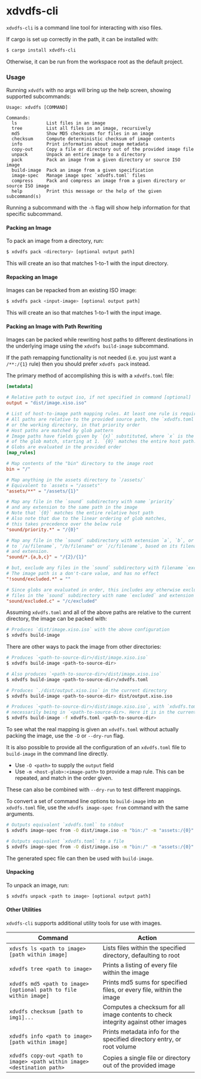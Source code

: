 # xdvdfs-cli

`xdvdfs-cli` is a command line tool for interacting with xiso files.

If cargo is set up correctly in the path, it can be installed with:

```sh
$ cargo install xdvdfs-cli
```

Otherwise, it can be run from the workspace root as the default project.

### Usage

Running `xdvdfs` with no args will bring up the help screen, showing supported subcommands:

```
Usage: xdvdfs [COMMAND]

Commands:
  ls           List files in an image
  tree         List all files in an image, recursively
  md5          Show MD5 checksums for files in an image
  checksum     Compute deterministic checksum of image contents
  info         Print information about image metadata
  copy-out     Copy a file or directory out of the provided image file
  unpack       Unpack an entire image to a directory
  pack         Pack an image from a given directory or source ISO image
  build-image  Pack an image from a given specification
  image-spec   Manage image spec `xdvdfs.toml` files
  compress     Pack and compress an image from a given directory or source ISO image
  help         Print this message or the help of the given subcommand(s)
```

Running a subcommand with the `-h` flag will show help information for that specific subcommand.

#### Packing an Image

To pack an image from a directory, run:

```sh
$ xdvdfs pack <directory> [optional output path]
```

This will create an iso that matches 1-to-1 with the input directory.

#### Repacking an Image

Images can be repacked from an existing ISO image:

```sh
$ xdvdfs pack <input-image> [optional output path]
```

This will create an iso that matches 1-to-1 with the input image.

#### Packing an Image with Path Rewriting

Images can be packed while rewriting host paths to different destinations in the underlying image using the `xdvdfs build-image` subcommand.

If the path remapping functionality is not needed (i.e. you just want a `/**:/{1}` rule)
then you should prefer `xdvdfs pack` instead.

The primary method of accomplishing this is with a `xdvdfs.toml` file:

```toml
[metadata]

# Relative path to output iso, if not specified in command [optional]
output = "dist/image.xiso.iso"

# List of host-to-image path mapping rules. At least one rule is required.
# All paths are relative to the provided source path, the `xdvdfs.toml` file,
# or the working directory, in that priority order
# Host paths are matched by glob pattern
# Image paths have fields given by `{x}` substituted, where `x` is the index
# of the glob match, starting at 1. `{0}` matches the entire host path.
# Globs are evaluated in the provided order
[map_rules]

# Map contents of the "bin" directory to the image root
bin = "/"

# Map anything in the assets directory to `/assets/`
# Equivalent to `assets = "/assets"`
"assets/**" = "/assets/{1}"

# Map any file in the `sound` subdirectory with name `priority`
# and any extension to the same path in the image
# Note that `{0}` matches the entire relative host path
# Also note that due to the linear ordering of glob matches,
# this takes precedence over the below rule
"sound/priority.*" = "/{0}"

# Map any file in the `sound` subdirectory with extension `a`, `b`, or `c`,
# to `/a/filename`, "/b/filename" or `/c/filename`, based on its filename
# and extension.
"sound/*.{a,b,c}" = "/{2}/{1}"

# but, exclude any files in the `sound` subdirectory with filename `excluded`
# The image path is a don't-care value, and has no effect
"!sound/excluded.*" = ""

# Since globs are evaluated in order, this includes any otherwise excluded
# files in the `sound` subdirectory with name `excluded` and extension `c`
"sound/excluded.c" = "/c/excluded"
```

Assuming `xdvdfs.toml` and all of the above paths are relative to the current directory, the image can be packed with:

```sh
# Produces `dist/image.xiso.iso` with the above configuration
$ xdvdfs build-image
```

There are other ways to pack the image from other directories:

```sh
# Produces `<path-to-source-dir>/dist/image.xiso.iso`
$ xdvdfs build-image <path-to-source-dir>

# Also produces `<path-to-source-dir>/dist/image.xiso.iso`
$ xdvdfs build-image <path-to-source-dir>/xdvdfs.toml

# Produces `./dist/output.xiso.iso` in the current directory
$ xdvdfs build-image <path-to-source-dir> dist/output.xiso.iso

# Produces `<path-to-source-dir>/dist/image.xiso.iso`, with `xdvdfs.toml` not
# necessarily being in `<path-to-source-dir>. Here it is in the current directory
$ xdvdfs build-image -f xdvdfs.toml <path-to-source-dir>
```

To see what the real mapping is given an `xdvdfs.toml` without actually
packing the image, use the `-D` or `--dry-run` flag.

It is also possible to provide all the configuration of an `xdvdfs.toml` file
to `build-image` in the command line directly.

- Use `-O <path>` to supply the `output` field
- Use `-m <host-glob>:<image-path>` to provide a map rule. This can be repeated, and match in the order given.

These can also be combined with `--dry-run` to test different mappings.

To convert a set of command line options to `build-image` into an `xdvdfs.toml` file,
use the `xdvdfs image-spec from` command with the same arguments.

```sh
# Outputs equivalent `xdvdfs.toml` to stdout
$ xdvdfs image-spec from -O dist/image.iso -m "bin:/" -m "assets:/{0}"

# Outputs equivalent `xdvdfs.toml` to a file
$ xdvdfs image-spec from -O dist/image.iso -m "bin:/" -m "assets:/{0}" xdvdfs.toml
```

The generated spec file can then be used with `build-image`.

#### Unpacking

To unpack an image, run:

```sh
$ xdvdfs unpack <path to image> [optional output path]
```

#### Other Utilities

`xdvdfs-cli` supports additional utility tools for use with images.

| Command | Action |
| - | - |
| `xdvsfs ls <path to image> [path within image]` | Lists files within the specified directory, defaulting to root |
| `xdvdfs tree <path to image>` | Prints a listing of every file within the image |
| `xdvdfs md5 <path to image> [optional path to file within image]` | Prints md5 sums for specified files, or every file, within the image |
| `xdvdfs checksum [path to img1]...` | Computes a checksum for all image contents to check integrity against other images |
| `xdvdfs info <path to image> [path within image]` | Prints metadata info for the specified directory entry, or root volume |
| `xdvdfs copy-out <path to image> <path within image> <destination path>` | Copies a single file or directory out of the provided image |
